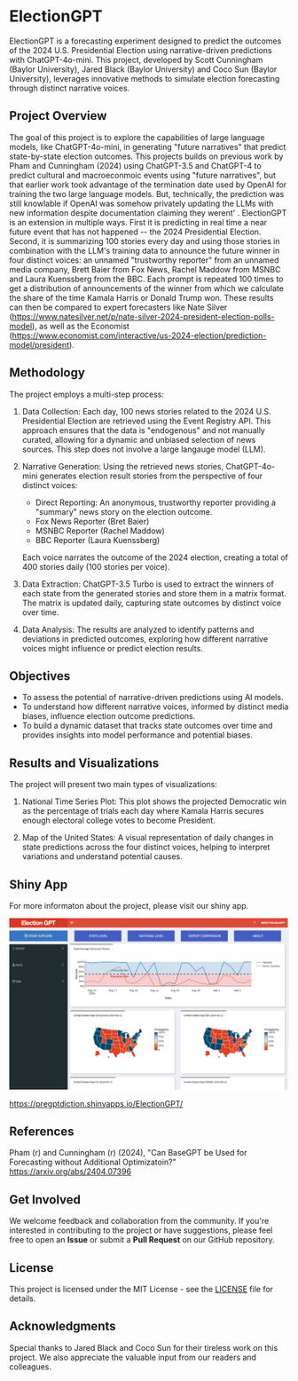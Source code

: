 # ElectionGPT

ElectionGPT is a forecasting experiment designed to predict the outcomes of the 2024 U.S. Presidential Election using narrative-driven predictions with ChatGPT-4o-mini. This project, developed by Scott Cunningham (Baylor University), Jared Black (Baylor University) and Coco Sun (Baylor University), leverages innovative methods to simulate election forecasting through distinct narrative voices.

## Project Overview

The goal of this project is to explore the capabilities of large language models, like ChatGPT-4o-mini, in generating "future narratives" that predict state-by-state election outcomes. This projects builds on previous work by Pham and Cunningham (2024) using ChatGPT-3.5 and ChatGPT-4 to predict cultural and macroeconmoic events using "future narratives", but that earlier work took advantage of the termination date used by OpenAI for training the two large language models.  But, technically, the prediction was still knowlable if OpenAI was somehow privately updating the LLMs with new information despite documentation claiming they werent' . ElectionGPT is an extension in multiple ways.  First it is predicting in real time a near future event that has not happened -- the 2024 Presidential Election.  Second, it is summarizing 100 stories every day and using those stories in combination with the LLM's training data to announce the future winner in four distinct voices: an unnamed "trustworthy reporter" from an unnamed media company, Brett Baier from Fox News, Rachel Maddow from MSNBC and Laura Kuenssberg from the BBC.  Each prompt is repeated 100 times to get a distribution of announcements of the winner from which we calculate the share of the time Kamala Harris or Donald Trump won.  These results can then be compared to expert forecasters like Nate Silver (https://www.natesilver.net/p/nate-silver-2024-president-election-polls-model), as well as the Economist (https://www.economist.com/interactive/us-2024-election/prediction-model/president). 

## Methodology

The project employs a multi-step process:

1. Data Collection: Each day, 100 news stories related to the 2024 U.S. Presidential Election are retrieved using the Event Registry API. This approach ensures that the data is "endogenous" and not manually curated, allowing for a dynamic and unbiased selection of news sources.  This step does not involve a large langauge model (LLM).

2. Narrative Generation: Using the retrieved news stories, ChatGPT-4o-mini generates election result stories from the perspective of four distinct voices:
   - Direct Reporting: An anonymous, trustworthy reporter providing a "summary" news story on the election outcome.
   - Fox News Reporter (Bret Baier)
   - MSNBC Reporter (Rachel Maddow)
   - BBC Reporter (Laura Kuenssberg)

   Each voice narrates the outcome of the 2024 election, creating a total of 400 stories daily (100 stories per voice).

3. Data Extraction: ChatGPT-3.5 Turbo is used to extract the winners of each state from the generated stories and store them in a matrix format. The matrix is updated daily, capturing state outcomes by distinct voice over time.

4. Data Analysis: The results are analyzed to identify patterns and deviations in predicted outcomes, exploring how different narrative voices might influence or predict election results.

## Objectives

- To assess the potential of narrative-driven predictions using AI models.
- To understand how different narrative voices, informed by distinct media biases, influence election outcome predictions.
- To build a dynamic dataset that tracks state outcomes over time and provides insights into model performance and potential biases.

## Results and Visualizations

The project will present two main types of visualizations:

1. National Time Series Plot: This plot shows the projected Democratic win as the percentage of trials each day where Kamala Harris secures enough electoral college votes to become President.

2. Map of the United States: A visual representation of daily changes in state predictions across the four distinct voices, helping to interpret variations and understand potential causes.

## Shiny App 

For more informaton about the project, please visit our shiny app.

![Election Prediction](./ShinyApp/images/StateLevel.png)

https://pregptdiction.shinyapps.io/ElectionGPT/


## References

Pham (r) and Cunningham (r) (2024), "Can BaseGPT be Used for Forecasting without Additional Optimizatoin?" https://arxiv.org/abs/2404.07396

## Get Involved

We welcome feedback and collaboration from the community. If you're interested in contributing to the project or have suggestions, please feel free to open an **Issue** or submit a **Pull Request** on our GitHub repository.

## License

This project is licensed under the MIT License - see the [LICENSE](LICENSE) file for details.

## Acknowledgments

Special thanks to Jared Black and Coco Sun for their tireless work on this project. We also appreciate the valuable input from our readers and colleagues.

